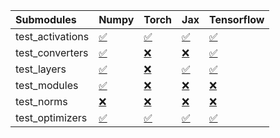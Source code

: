 | Submodules       | Numpy                                                                                                                           | Torch                                                                                                                           | Jax                                                                                                                             | Tensorflow                                                                                                                      |
|:-----------------|:--------------------------------------------------------------------------------------------------------------------------------|:--------------------------------------------------------------------------------------------------------------------------------|:--------------------------------------------------------------------------------------------------------------------------------|:--------------------------------------------------------------------------------------------------------------------------------|
| test_activations | <a href="https://github.com/unifyai/ivy/runs/7894821060?check_suite_focus=true" rel="noopener noreferrer" target="_blank">✅</a> | <a href="https://github.com/unifyai/ivy/runs/7894821991?check_suite_focus=true" rel="noopener noreferrer" target="_blank">✅</a> | <a href="https://github.com/unifyai/ivy/runs/7894822850?check_suite_focus=true" rel="noopener noreferrer" target="_blank">✅</a> | <a href="https://github.com/unifyai/ivy/runs/7894823771?check_suite_focus=true" rel="noopener noreferrer" target="_blank">✅</a> |
| test_converters  | <a href="https://github.com/unifyai/ivy/runs/7894821211?check_suite_focus=true" rel="noopener noreferrer" target="_blank">✅</a> | <a href="https://github.com/unifyai/ivy/runs/7894822129?check_suite_focus=true" rel="noopener noreferrer" target="_blank">❌</a> | <a href="https://github.com/unifyai/ivy/runs/7894823007?check_suite_focus=true" rel="noopener noreferrer" target="_blank">❌</a> | <a href="https://github.com/unifyai/ivy/runs/7894823911?check_suite_focus=true" rel="noopener noreferrer" target="_blank">✅</a> |
| test_layers      | <a href="https://github.com/unifyai/ivy/runs/7894821370?check_suite_focus=true" rel="noopener noreferrer" target="_blank">✅</a> | <a href="https://github.com/unifyai/ivy/runs/7894822256?check_suite_focus=true" rel="noopener noreferrer" target="_blank">❌</a> | <a href="https://github.com/unifyai/ivy/runs/7894823149?check_suite_focus=true" rel="noopener noreferrer" target="_blank">✅</a> | <a href="https://github.com/unifyai/ivy/runs/7894824037?check_suite_focus=true" rel="noopener noreferrer" target="_blank">✅</a> |
| test_modules     | <a href="https://github.com/unifyai/ivy/runs/7894821516?check_suite_focus=true" rel="noopener noreferrer" target="_blank">✅</a> | <a href="https://github.com/unifyai/ivy/runs/7894822418?check_suite_focus=true" rel="noopener noreferrer" target="_blank">❌</a> | <a href="https://github.com/unifyai/ivy/runs/7894823268?check_suite_focus=true" rel="noopener noreferrer" target="_blank">❌</a> | <a href="https://github.com/unifyai/ivy/runs/7894824125?check_suite_focus=true" rel="noopener noreferrer" target="_blank">❌</a> |
| test_norms       | <a href="https://github.com/unifyai/ivy/runs/7894821693?check_suite_focus=true" rel="noopener noreferrer" target="_blank">❌</a> | <a href="https://github.com/unifyai/ivy/runs/7894822542?check_suite_focus=true" rel="noopener noreferrer" target="_blank">❌</a> | <a href="https://github.com/unifyai/ivy/runs/7894823401?check_suite_focus=true" rel="noopener noreferrer" target="_blank">❌</a> | <a href="https://github.com/unifyai/ivy/runs/7894824324?check_suite_focus=true" rel="noopener noreferrer" target="_blank">❌</a> |
| test_optimizers  | <a href="https://github.com/unifyai/ivy/runs/7894821852?check_suite_focus=true" rel="noopener noreferrer" target="_blank">✅</a> | <a href="https://github.com/unifyai/ivy/runs/7894822702?check_suite_focus=true" rel="noopener noreferrer" target="_blank">✅</a> | <a href="https://github.com/unifyai/ivy/runs/7894823613?check_suite_focus=true" rel="noopener noreferrer" target="_blank">✅</a> | <a href="https://github.com/unifyai/ivy/runs/7894824419?check_suite_focus=true" rel="noopener noreferrer" target="_blank">✅</a> |